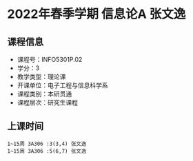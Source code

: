 # 2022年春季学期 信息论A 张文逸






## 课程信息

- 课程号：INFO5301P.02
- 学分：3
- 教学类型：理论课
- 开课单位：电子工程与信息科学系
- 课程类别：本研贯通
- 课程层次：研究生课程

## 上课时间

```
1~15周 3A306 :3(3,4) 张文逸
1~15周 3A306 :5(6,7) 张文逸
```

